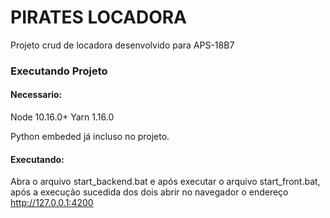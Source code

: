 # PIRATES LOCADORA

Projeto crud de locadora desenvolvido para APS-18B7

### Executando Projeto

#### Necessario:
Node 10.16.0+
Yarn 1.16.0

Python embeded já incluso no projeto. 

#### Executando:

Abra o arquivo start_backend.bat e após executar o arquivo start_front.bat, após a execução sucedida dos dois abrir no navegador o endereço http://127.0.0.1:4200
